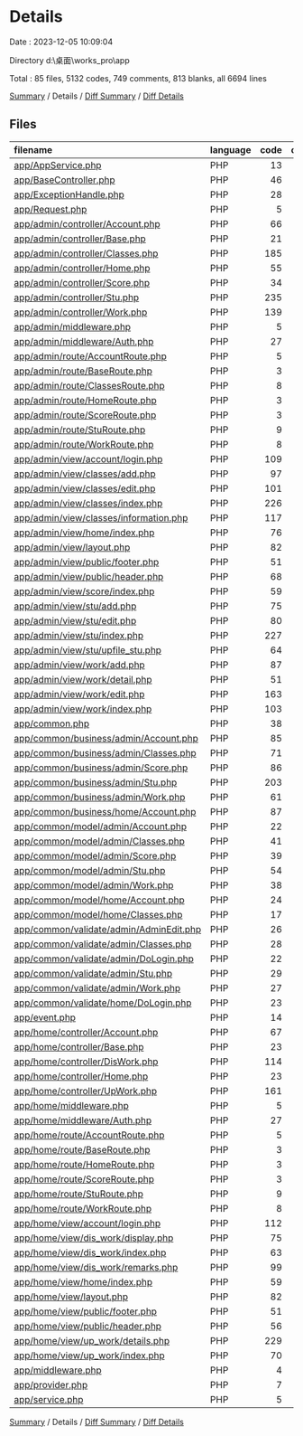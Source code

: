 # Details

Date : 2023-12-05 10:09:04

Directory d:\\桌面\\works_pro\\app

Total : 85 files,  5132 codes, 749 comments, 813 blanks, all 6694 lines

[Summary](results.md) / Details / [Diff Summary](diff.md) / [Diff Details](diff-details.md)

## Files
| filename | language | code | comment | blank | total |
| :--- | :--- | ---: | ---: | ---: | ---: |
| [app/AppService.php](/app/AppService.php) | PHP | 13 | 5 | 5 | 23 |
| [app/BaseController.php](/app/BaseController.php) | PHP | 46 | 38 | 15 | 99 |
| [app/ExceptionHandle.php](/app/ExceptionHandle.php) | PHP | 28 | 25 | 6 | 59 |
| [app/Request.php](/app/Request.php) | PHP | 5 | 1 | 3 | 9 |
| [app/admin/controller/Account.php](/app/admin/controller/Account.php) | PHP | 66 | 22 | 20 | 108 |
| [app/admin/controller/Base.php](/app/admin/controller/Base.php) | PHP | 21 | 7 | 7 | 35 |
| [app/admin/controller/Classes.php](/app/admin/controller/Classes.php) | PHP | 185 | 30 | 36 | 251 |
| [app/admin/controller/Home.php](/app/admin/controller/Home.php) | PHP | 55 | 5 | 13 | 73 |
| [app/admin/controller/Score.php](/app/admin/controller/Score.php) | PHP | 34 | 5 | 12 | 51 |
| [app/admin/controller/Stu.php](/app/admin/controller/Stu.php) | PHP | 235 | 31 | 44 | 310 |
| [app/admin/controller/Work.php](/app/admin/controller/Work.php) | PHP | 139 | 26 | 41 | 206 |
| [app/admin/middleware.php](/app/admin/middleware.php) | PHP | 5 | 7 | 1 | 13 |
| [app/admin/middleware/Auth.php](/app/admin/middleware/Auth.php) | PHP | 27 | 4 | 12 | 43 |
| [app/admin/route/AccountRoute.php](/app/admin/route/AccountRoute.php) | PHP | 5 | 3 | 2 | 10 |
| [app/admin/route/BaseRoute.php](/app/admin/route/BaseRoute.php) | PHP | 3 | 3 | 2 | 8 |
| [app/admin/route/ClassesRoute.php](/app/admin/route/ClassesRoute.php) | PHP | 8 | 4 | 4 | 16 |
| [app/admin/route/HomeRoute.php](/app/admin/route/HomeRoute.php) | PHP | 3 | 3 | 2 | 8 |
| [app/admin/route/ScoreRoute.php](/app/admin/route/ScoreRoute.php) | PHP | 3 | 3 | 2 | 8 |
| [app/admin/route/StuRoute.php](/app/admin/route/StuRoute.php) | PHP | 9 | 3 | 3 | 15 |
| [app/admin/route/WorkRoute.php](/app/admin/route/WorkRoute.php) | PHP | 8 | 3 | 3 | 14 |
| [app/admin/view/account/login.php](/app/admin/view/account/login.php) | PHP | 109 | 3 | 7 | 119 |
| [app/admin/view/classes/add.php](/app/admin/view/classes/add.php) | PHP | 97 | 1 | 6 | 104 |
| [app/admin/view/classes/edit.php](/app/admin/view/classes/edit.php) | PHP | 101 | 1 | 6 | 108 |
| [app/admin/view/classes/index.php](/app/admin/view/classes/index.php) | PHP | 226 | 6 | 19 | 251 |
| [app/admin/view/classes/information.php](/app/admin/view/classes/information.php) | PHP | 117 | 0 | 7 | 124 |
| [app/admin/view/home/index.php](/app/admin/view/home/index.php) | PHP | 76 | 0 | 3 | 79 |
| [app/admin/view/layout.php](/app/admin/view/layout.php) | PHP | 82 | 0 | 10 | 92 |
| [app/admin/view/public/footer.php](/app/admin/view/public/footer.php) | PHP | 51 | 0 | 2 | 53 |
| [app/admin/view/public/header.php](/app/admin/view/public/header.php) | PHP | 68 | 2 | 13 | 83 |
| [app/admin/view/score/index.php](/app/admin/view/score/index.php) | PHP | 59 | 1 | 3 | 63 |
| [app/admin/view/stu/add.php](/app/admin/view/stu/add.php) | PHP | 75 | 0 | 6 | 81 |
| [app/admin/view/stu/edit.php](/app/admin/view/stu/edit.php) | PHP | 80 | 0 | 7 | 87 |
| [app/admin/view/stu/index.php](/app/admin/view/stu/index.php) | PHP | 227 | 10 | 12 | 249 |
| [app/admin/view/stu/upfile_stu.php](/app/admin/view/stu/upfile_stu.php) | PHP | 64 | 3 | 6 | 73 |
| [app/admin/view/work/add.php](/app/admin/view/work/add.php) | PHP | 87 | 2 | 7 | 96 |
| [app/admin/view/work/detail.php](/app/admin/view/work/detail.php) | PHP | 51 | 0 | 5 | 56 |
| [app/admin/view/work/edit.php](/app/admin/view/work/edit.php) | PHP | 163 | 2 | 8 | 173 |
| [app/admin/view/work/index.php](/app/admin/view/work/index.php) | PHP | 103 | 4 | 11 | 118 |
| [app/common.php](/app/common.php) | PHP | 38 | 9 | 4 | 51 |
| [app/common/business/admin/Account.php](/app/common/business/admin/Account.php) | PHP | 85 | 19 | 22 | 126 |
| [app/common/business/admin/Classes.php](/app/common/business/admin/Classes.php) | PHP | 71 | 20 | 16 | 107 |
| [app/common/business/admin/Score.php](/app/common/business/admin/Score.php) | PHP | 86 | 21 | 22 | 129 |
| [app/common/business/admin/Stu.php](/app/common/business/admin/Stu.php) | PHP | 203 | 54 | 46 | 303 |
| [app/common/business/admin/Work.php](/app/common/business/admin/Work.php) | PHP | 61 | 14 | 12 | 87 |
| [app/common/business/home/Account.php](/app/common/business/home/Account.php) | PHP | 87 | 19 | 23 | 129 |
| [app/common/model/admin/Account.php](/app/common/model/admin/Account.php) | PHP | 22 | 18 | 9 | 49 |
| [app/common/model/admin/Classes.php](/app/common/model/admin/Classes.php) | PHP | 41 | 22 | 11 | 74 |
| [app/common/model/admin/Score.php](/app/common/model/admin/Score.php) | PHP | 39 | 22 | 12 | 73 |
| [app/common/model/admin/Stu.php](/app/common/model/admin/Stu.php) | PHP | 54 | 19 | 12 | 85 |
| [app/common/model/admin/Work.php](/app/common/model/admin/Work.php) | PHP | 38 | 16 | 9 | 63 |
| [app/common/model/home/Account.php](/app/common/model/home/Account.php) | PHP | 24 | 9 | 9 | 42 |
| [app/common/model/home/Classes.php](/app/common/model/home/Classes.php) | PHP | 17 | 6 | 4 | 27 |
| [app/common/validate/admin/AdminEdit.php](/app/common/validate/admin/AdminEdit.php) | PHP | 26 | 18 | 5 | 49 |
| [app/common/validate/admin/Classes.php](/app/common/validate/admin/Classes.php) | PHP | 28 | 18 | 4 | 50 |
| [app/common/validate/admin/DoLogin.php](/app/common/validate/admin/DoLogin.php) | PHP | 22 | 18 | 5 | 45 |
| [app/common/validate/admin/Stu.php](/app/common/validate/admin/Stu.php) | PHP | 29 | 18 | 4 | 51 |
| [app/common/validate/admin/Work.php](/app/common/validate/admin/Work.php) | PHP | 27 | 18 | 4 | 49 |
| [app/common/validate/home/DoLogin.php](/app/common/validate/home/DoLogin.php) | PHP | 23 | 18 | 5 | 46 |
| [app/event.php](/app/event.php) | PHP | 14 | 1 | 3 | 18 |
| [app/home/controller/Account.php](/app/home/controller/Account.php) | PHP | 67 | 21 | 17 | 105 |
| [app/home/controller/Base.php](/app/home/controller/Base.php) | PHP | 23 | 7 | 7 | 37 |
| [app/home/controller/DisWork.php](/app/home/controller/DisWork.php) | PHP | 114 | 6 | 23 | 143 |
| [app/home/controller/Home.php](/app/home/controller/Home.php) | PHP | 23 | 4 | 9 | 36 |
| [app/home/controller/UpWork.php](/app/home/controller/UpWork.php) | PHP | 161 | 17 | 32 | 210 |
| [app/home/middleware.php](/app/home/middleware.php) | PHP | 5 | 7 | 1 | 13 |
| [app/home/middleware/Auth.php](/app/home/middleware/Auth.php) | PHP | 27 | 4 | 12 | 43 |
| [app/home/route/AccountRoute.php](/app/home/route/AccountRoute.php) | PHP | 5 | 3 | 2 | 10 |
| [app/home/route/BaseRoute.php](/app/home/route/BaseRoute.php) | PHP | 3 | 3 | 2 | 8 |
| [app/home/route/HomeRoute.php](/app/home/route/HomeRoute.php) | PHP | 3 | 3 | 3 | 9 |
| [app/home/route/ScoreRoute.php](/app/home/route/ScoreRoute.php) | PHP | 3 | 3 | 2 | 8 |
| [app/home/route/StuRoute.php](/app/home/route/StuRoute.php) | PHP | 9 | 3 | 3 | 15 |
| [app/home/route/WorkRoute.php](/app/home/route/WorkRoute.php) | PHP | 8 | 3 | 3 | 14 |
| [app/home/view/account/login.php](/app/home/view/account/login.php) | PHP | 112 | 3 | 8 | 123 |
| [app/home/view/dis_work/display.php](/app/home/view/dis_work/display.php) | PHP | 75 | 1 | 7 | 83 |
| [app/home/view/dis_work/index.php](/app/home/view/dis_work/index.php) | PHP | 63 | 1 | 7 | 71 |
| [app/home/view/dis_work/remarks.php](/app/home/view/dis_work/remarks.php) | PHP | 99 | 0 | 8 | 107 |
| [app/home/view/home/index.php](/app/home/view/home/index.php) | PHP | 59 | 0 | 1 | 60 |
| [app/home/view/layout.php](/app/home/view/layout.php) | PHP | 82 | 0 | 10 | 92 |
| [app/home/view/public/footer.php](/app/home/view/public/footer.php) | PHP | 51 | 0 | 2 | 53 |
| [app/home/view/public/header.php](/app/home/view/public/header.php) | PHP | 56 | 2 | 10 | 68 |
| [app/home/view/up_work/details.php](/app/home/view/up_work/details.php) | PHP | 229 | 8 | 19 | 256 |
| [app/home/view/up_work/index.php](/app/home/view/up_work/index.php) | PHP | 70 | 1 | 7 | 78 |
| [app/middleware.php](/app/middleware.php) | PHP | 4 | 6 | 1 | 11 |
| [app/provider.php](/app/provider.php) | PHP | 7 | 1 | 2 | 10 |
| [app/service.php](/app/service.php) | PHP | 5 | 2 | 3 | 10 |

[Summary](results.md) / Details / [Diff Summary](diff.md) / [Diff Details](diff-details.md)